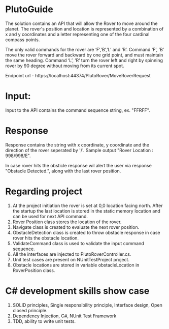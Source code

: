 # PlutoGuide

The solution contains an API that will allow the Rover to move around the planet. The rover's position and location is represented by a combination of x and y coordinates and a letter representing one of the four cardinal compass points.

The only valid commands for the rover are ‘F’,’B’,’L’ and ‘R’. Command ‘F’, ’B’ move the rover forward and backward by one grid point, and must maintain the same heading. Command ‘L’, ’R’ turn the rover left and right by spinning rover by 90 degree without moving from its current spot.

Endpoint url - https://localhost:44374/PlutoRover/MoveRoverRequest

# Input:

Input to the API contains the command sequence string, ex. "FFRFF".

# Response

Response contains the string with x coordinate, y coordinate and the direction of the rover seperated by '/'. Sample output "Rover Location : 998/998/E". 

In case rover hits the obsticle response wil alert the user via response "Obstacle Detected.", along with the last rover position.

# Regarding project

1. At the project initiation the rover is set at 0,0 location facing north. After the startup the last location is stored in the static memory location and can be used for next API command.
2. Rover Position class stores the location of the rover. 
3. Navigate class is created to evaluate the next rover position.
4. ObstacleDetection class is created to throw obstacle response in case rover hits the obstacle location.
5. ValidateCommand class is used to validate the input command sequence. 
6. All the interfaces are injected to PlutoRoverController.cs.
7. Unit test cases are present on NUnitTestProject project.
8. Obstacle locations are stored in variable obstacleLocation in RoverPosition class.

# C# development skills show case
1. SOLID principles, Single responsibility principle, Interface design, Open closed principle.
2. Dependency Injection, C#, NUnit Test Framework
3. TDD, ability to write unit tests.